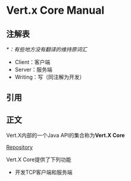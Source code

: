 # Vert.x Core Manual

## 注解表

_\*：有些地方没有翻译的维持原词汇_

* Client：客户端
* Server：服务端
* Writing：写（同注解为开发）

## **引用**

## **正文**

Vert.X内部的一个Java API的集合称为**Vert.X Core**

[Repository](https://github.com/eclipse/vert.x)

Vert.X Core提供了下列功能

* 开发TCP客户端和服务端



